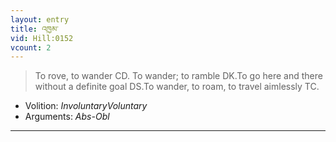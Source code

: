 ```yaml
---
layout: entry
title: འཁྱམ་
vid: Hill:0152
vcount: 2
---
```

> To rove, to wander CD\. To wander; to ramble DK\.To go here and there without a definite goal DS\.To wander, to roam, to travel aimlessly TC\.

* Volition: _InvoluntaryVoluntary_
* Arguments: _Abs-Obl_

---

